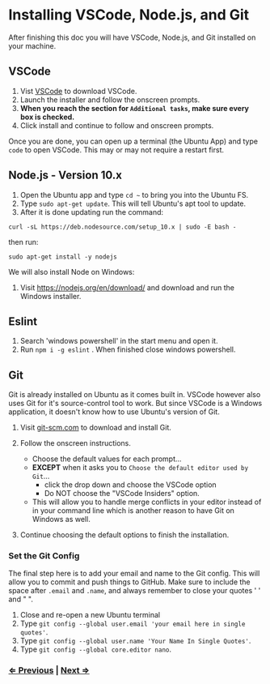 # Installing VSCode, Node.js, and Git

After finishing this doc you will have VSCode, Node.js, and Git installed on your machine.

## VSCode

1. Vist [VSCode](https://code.visualstudio.com/?wt.mc_id=adw-brand&gclid=Cj0KCQjw5-TXBRCHARIsANLixNw00R2vbdqnzLml-GvzCgbyqmgcAb9kyRQsC5LAPVS6tuBDZ9ws9pgaAsiLEALw_wcB) to download VSCode.
1. Launch the installer and follow the onscreen prompts.
1. **When you reach the section for `Additional tasks`, make sure every box is checked.**
1. Click install and continue to follow and onscreen prompts.

Once you are done, you can open up a terminal (the Ubuntu App) and type `code` to open VSCode. This may or may not require a restart first. 

## Node.js - Version 10.x

1. Open the Ubuntu app and type `cd ~` to bring you into the Ubuntu FS.
1. Type `sudo apt-get update`. This will tell Ubuntu's apt tool to update.
1. After it is done updating run the command:

```
curl -sL https://deb.nodesource.com/setup_10.x | sudo -E bash -
```

then run:

```
sudo apt-get install -y nodejs
```

We will also install Node on Windows:

1. Visit <https://nodejs.org/en/download/> and download and run the Windows installer.

## Eslint

1. Search 'windows powershell' in the start menu and open it.
2. Run `npm i -g eslint` . When finished close windows powershell.

## Git

Git is already installed on Ubuntu as it comes built in. VSCode however also uses Git for it's source-control tool to work. But since VSCode is a Windows application, it doesn't know how to use Ubuntu's version of Git. 

1. Visit [git-scm.com](https://git-scm.com/) to download and install Git.
2. Follow the onscreen instructions.

    - Choose the default values for each prompt...
    - **EXCEPT** when it asks you to `Choose the default editor used by Git`... 
        - click the drop down and choose the VSCode option
        - Do NOT choose the "VSCode Insiders" option. 
    - This will allow you to handle merge conflicts in your editor instead of in your command line which is another reason to have Git on Windows as well.

3. Continue choosing the default options to finish the installation.

### Set the Git Config

The final step here is to add your email and name to the Git config. This will allow you to commit and push things to GitHub. Make sure to include the space after `.email` and `.name`, and always remember to close your quotes ' ' and " ".

1. Close and re-open a new Ubuntu terminal
1. Type `git config --global user.email 'your email here in single quotes'`.
1. Type `git config --global user.name 'Your Name In Single Quotes'`.
1. Type `git config --global core.editor nano`.

### [⇐ Previous](./04_updating_terminal.md) | [Next ⇒](./06_final_steps.md)
